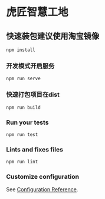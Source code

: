 # 虎匠智慧工地

## 快速装包建议使用淘宝镜像
```
npm install
```

### 开发模式开启服务
```
npm run serve
```

### 快速打包项目在dist
```
npm run build
```

### Run your tests
```
npm run test
```

### Lints and fixes files
```
npm run lint
```

### Customize configuration
See [Configuration Reference](https://cli.vuejs.org/config/).